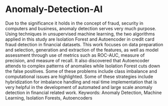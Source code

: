 # Anomaly-Detection-AI

Due to the significance it holds in the concept of fraud, security in computers and business, anomaly detection serves very much purpose. Using techniques in unsupervised machine learning, the two algorithms applied in this study are Isolation Forest and Autoencoder in credit card fraud detection in financial datasets. This work focuses on data preparation and selection, generation and extraction of the features, as well as model assessment through use of metrics such as ROC-AUC, measure of precision, and measure of recall. It also discovered that Autoencoder attends to complex patterns of anomalies while Isolation Forest cuts down the false positives. Some of these problems include class imbalance and computational issues are highlighted. Some of these strategies include hybridization for imbalance handling and real time implementation that is very helpful in the development of automated and large scale anomaly detection in financial related work.
Keywords: Anomaly Detection, Machine Learning, Isolation Forests, Autoencoders
